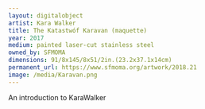 ```yaml
---
layout: digitalobject
artist: Kara Walker
title: The Katastwóf Karavan (maquette)
year: 2017
medium: painted laser-cut stainless steel
owned_by: SFMOMA
dimensions: 91/8x145/8x51/2in.(23.2x37.1x14cm)
permanent_url: https://www.sfmoma.org/artwork/2018.21
image: /media/Karavan.png
---
```


An introduction to KaraWalker